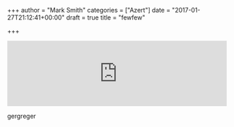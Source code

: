 +++
author = "Mark Smith"
categories = ["Azert"]
date = "2017-01-27T21:12:41+00:00"
draft = true
title = "fewfew"

+++
<iframe width="100%" height="auto" src="https://www.youtube.com/embed/1cPCvNtjNmk" frameborder="0" allowfullscreen="">&amp;lt;/div&amp;gt;</iframe>

gergreger